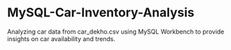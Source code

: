 # MySQL-Car-Inventory-Analysis
Analyzing car data from car_dekho.csv using MySQL Workbench to provide insights on car availability and trends.
